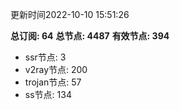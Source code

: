 更新时间2022-10-10 15:51:26

**总订阅: 64**
**总节点: 4487**
**有效节点: 394**
- ssr节点: 3
- v2ray节点: 200
- trojan节点: 57
- ss节点: 134
